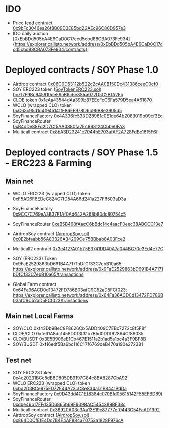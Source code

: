 # IDO

- Price feed contract [0x9bFc3046ea26f8B09D3E85bd22AEc96C80D957e3](https://explorer.callisto.network/address/0x9bFc3046ea26f8B09D3E85bd22AEc96C80D957e3/contracts)
- IDO daily auction [0xEbBDd505bA4E6CaD0C17ccd5cbd88CBA073Fe934]{https://explorer.callisto.network/address/0xEbBDd505bA4E6CaD0C17ccd5cbd88CBA073Fe934/contracts}

# Deployed contracts / SOY Phase 1.0

- Airdrop contract [0x06C0D53112b522c2cAA0B150Dc431386ceeC0cf0](https://explorer.callisto.network/address/0x06C0D53112b522c2cAA0B150Dc431386ceeC0cf0/contracts)
- SOY ERC223 token ([SoyTokenERC223.sol](https://github.com/SoyFinance/smart-contracts/blob/main/SoyTokenERC223.sol)) [0x717F9Bc945910deE9aB6c6e885a072D5C2B1A2Fb](https://explorer.callisto.network/address/0x717F9Bc945910deE9aB6c6e885a072D5C2B1A2Fb)
- CLOE token [0x1eAa43544dAa399b87EEcFcC6Fa579D5ea4A61870](https://explorer.callisto.network/address/0x1eAa43544dAa399b87EEcFcC6Fa579D5ea4A6187/contracts)
- WCLO (wrapped CLO) token [0xC63c95d1d4f945141fE86EF978D6b99B8e3905d5](https://explorer.callisto.network/address/0xC63c95d1d4f945141fE86EF978D6b99B8e3905d5/contracts)
- SoyFinanceFactory [0x4A336fc533D28961c0E1de64b2083019b09cf3Ec](https://explorer.callisto.network/address/0x4A336fc533D28961c0E1de64b2083019b09cf3Ec/contracts)
- SoyFinanceRouter [0xB4dDe88Fd2D7Cf5AA0880fa2Ec893124Cbbe0FA3](https://explorer.callisto.network/address/0xB4dDe88Fd2D7Cf5AA0880fa2Ec893124Cbbe0FA3/contracts)
- Multicall contract [0x8bA3D23241c7044bE703afAF2A728FdBc16f5F6f](https://explorer.callisto.network/address/0x8bA3D23241c7044bE703afAF2A728FdBc16f5F6f/contracts)

# Deployed contracts / SOY Phase 1.5 - ERC223 & Farming

## Main net

- WCLO ERC223 (wrapped CLO) token [0xF5AD6F6EDeC824C7fD54A66d241a227F6503aD3a](https://explorer.callisto.network/address/0xF5AD6F6EDeC824C7fD54A66d241a227F6503aD3a/contracts)
- SoyFinanceFactory [0x9CC7C769eA3B37F1Af0Ad642A268b80dc80754c5](https://explorer.callisto.network/address/0x9CC7C769eA3B37F1Af0Ad642A268b80dc80754c5/contracts)
- SoyFinanceRouter [0xeB5B468fAacC6bBdc14c4aacF0eec38ABCCC13e7](https://explorer.callisto.network/address/0xeB5B468fAacC6bBdc14c4aacF0eec38ABCCC13e7/contracts)
- AirdropSoy contract ([AirdropSoy.sol](https://github.com/SoyFinance/smart-contracts/blob/main/AirdropSoy.sol)) [0x0E2bfaabb56A83326A34299Ce75BBbab8A03Fce2](https://explorer.callisto.network/address/0x0E2bfaabb56A83326A34299Ce75BBbab8A03Fce2/contracts)
- Multicall2 contract [0x3c4127A01b75E3741DD40A7a044BC70e3Ed4e77C](https://explorer.callisto.network/address/0x3c4127A01b75E3741DD40A7a044BC70e3Ed4e77C/contracts)

- SOY (ERC223) Token 0x9FaE2529863bD691B4A7171bDfCf33C7ebB10a65: https://explorer.callisto.network/address/0x9FaE2529863bD691B4A7171bDfCf33C7ebB10a65/transactions
- Global Farm contract 0x64Fa36ACD0d13472FD786B03afC9C52aD5FCf023: https://explorer.callisto.network/address/0x64Fa36ACD0d13472FD786B03afC9C52aD5FCf023/transactions

## Main net Local Farms

- SOY/CLO 0xf43Db9BeC8F8626Cb5ADD409C7EBc7272c8f5F8f
- CLOE/CLO 0xfe61A8dc1458D013f31b7B5d0DDf82864Cf89035
- CLO/BUSDT 0x3E5B906eE1Cb467E1511a2b1ad5a1bc4a3F9BF8B
- SOY/BUSDT 0xf16edf5Ba6bc116C17f6769deB470a190e272381

## Test net 

- SOY ERC223 token [0x4c20231BCc5dB8D805DB9197C84c8BA8287CbA92](https://testnet-explorer.callisto.network/address/0x4c20231BCc5dB8D805DB9197C84c8BA8287CbA92/contracts)
- WCLO ERC223 (wrapped CLO) token [0xbd2D3BCe975FD72E44A73cC8e834aD1B8441BdDa](https://testnet-explorer.callisto.network/address/0xbd2D3BCe975FD72E44A73cC8e834aD1B8441BdDa/contracts)
- SoyFinanceFactory [0x9D43dd4C1Ef8384c070Bfd05615142F55EFBD89f](https://testnet-explorer.callisto.network/address/0x9D43dd4C1Ef8384c070Bfd05615142F55EFBD89f/contracts)
- SoyFinanceRouter [0xdbe46b17FFd35D6865b69F9398AC5454389BF38c](https://testnet-explorer.callisto.network/address/0xdbe46b17FFd35D6865b69F9398AC5454389BF38c/contracts)
- Multicall contract [0x38920A03c3Aa13E19c87777ef0443C54FaAD1992](https://testnet-explorer.callisto.network/address/0x38920A03c3Aa13E19c87777ef0443C54FaAD1992/contracts)
- AirdropSoy contract ([AirdropSoy.sol](https://github.com/SoyFinance/smart-contracts/blob/main/AirdropSoy.sol)) [0x864D0CfEfE4Dc7B4E4AF884a70753a1828F976cA](https://testnet-explorer.callisto.network/address/0x864D0CfEfE4Dc7B4E4AF884a70753a1828F976cA/contracts)
